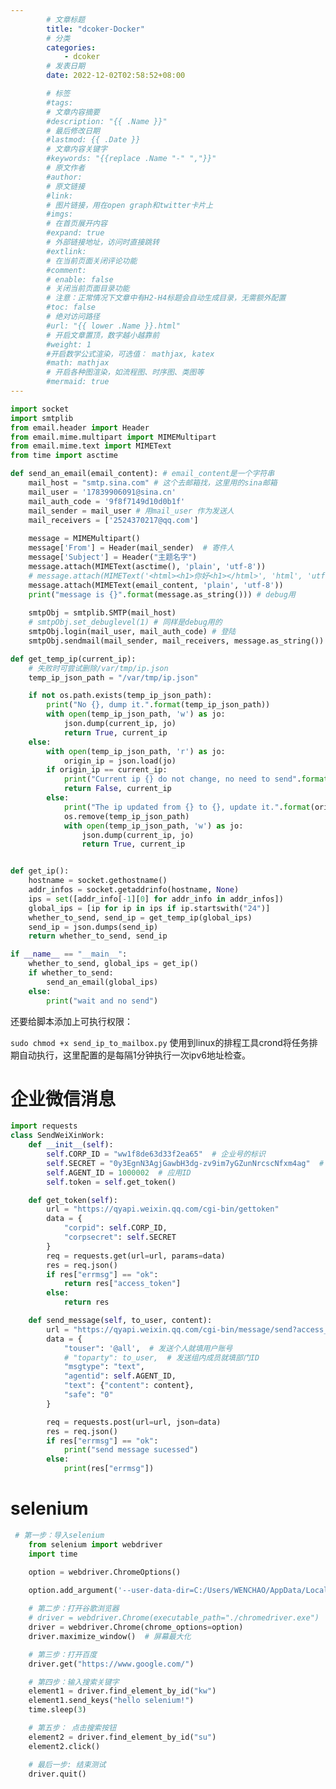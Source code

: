 ```yaml
---
        # 文章标题
        title: "dcoker-Docker"
        # 分类
        categories: 
            - dcoker
        # 发表日期
        date: 2022-12-02T02:58:52+08:00

        # 标签
        #tags:
        # 文章内容摘要
        #description: "{{ .Name }}" 
        # 最后修改日期
        #lastmod: {{ .Date }}
        # 文章内容关键字
        #keywords: "{{replace .Name "-" ","}}"
        # 原文作者
        #author:
        # 原文链接
        #link:
        # 图片链接，用在open graph和twitter卡片上
        #imgs:
        # 在首页展开内容
        #expand: true
        # 外部链接地址，访问时直接跳转
        #extlink:
        # 在当前页面关闭评论功能
        #comment:
        # enable: false
        # 关闭当前页面目录功能
        # 注意：正常情况下文章中有H2-H4标题会自动生成目录，无需额外配置
        #toc: false
        # 绝对访问路径
        #url: "{{ lower .Name }}.html"
        # 开启文章置顶，数字越小越靠前
        #weight: 1
        #开启数学公式渲染，可选值： mathjax, katex
        #math: mathjax
        # 开启各种图渲染，如流程图、时序图、类图等
        #mermaid: true
--- 
```





```python
import socket
import smtplib
from email.header import Header
from email.mime.multipart import MIMEMultipart
from email.mime.text import MIMEText
from time import asctime

def send_an_email(email_content): # email_content是一个字符串
    mail_host = "smtp.sina.com" # 这个去邮箱找，这里用的sina邮箱
    mail_user = '17839906091@sina.cn'
    mail_auth_code = '9f8f7149d10d0b1f'
    mail_sender = mail_user # 用mail_user 作为发送人
    mail_receivers = ['2524370217@qq.com']
    
    message = MIMEMultipart()
    message['From'] = Header(mail_sender)  # 寄件人
    message['Subject'] = Header("主题名字")
    message.attach(MIMEText(asctime(), 'plain', 'utf-8'))
    # message.attach(MIMEText('<html><h1>你好<h1></html>', 'html', 'utf-8'))
    message.attach(MIMEText(email_content, 'plain', 'utf-8'))
    print("message is {}".format(message.as_string())) # debug用
    
    smtpObj = smtplib.SMTP(mail_host)
    # smtpObj.set_debuglevel(1) # 同样是debug用的
    smtpObj.login(mail_user, mail_auth_code) # 登陆
    smtpObj.sendmail(mail_sender, mail_receivers, message.as_string()) # 真正发送邮件就是这里

def get_temp_ip(current_ip):
    # 失败时可尝试删除/var/tmp/ip.json
    temp_ip_json_path = "/var/tmp/ip.json"

    if not os.path.exists(temp_ip_json_path):
        print("No {}, dump it.".format(temp_ip_json_path))
        with open(temp_ip_json_path, 'w') as jo:
            json.dump(current_ip, jo)
            return True, current_ip
    else:
        with open(temp_ip_json_path, 'r') as jo:
            origin_ip = json.load(jo)
        if origin_ip == current_ip:
            print("Current ip {} do not change, no need to send".format(current_ip))
            return False, current_ip
        else:
            print("The ip updated from {} to {}, update it.".format(origin_ip, current_ip))
            os.remove(temp_ip_json_path)
            with open(temp_ip_json_path, 'w') as jo:
                json.dump(current_ip, jo)
                return True, current_ip


def get_ip():
    hostname = socket.gethostname()
    addr_infos = socket.getaddrinfo(hostname, None)
    ips = set([addr_info[-1][0] for addr_info in addr_infos])
    global_ips = [ip for ip in ips if ip.startswith("24")]
    whether_to_send, send_ip = get_temp_ip(global_ips)
    send_ip = json.dumps(send_ip)
    return whether_to_send, send_ip

if __name__ == "__main__":
    whether_to_send, global_ips = get_ip()
    if whether_to_send:
        send_an_email(global_ips)
    else:
        print("wait and no send")
```


还要给脚本添加上可执行权限：

```sudo chmod +x send_ip_to_mailbox.py```
使用到linux的排程工具crond将任务排期自动执行，这里配置的是每隔1分钟执行一次ipv6地址检查。



# 企业微信消息

```python
import requests
class SendWeiXinWork:
    def __init__(self):
        self.CORP_ID = "ww1f8de63d33f2ea65"  # 企业号的标识
        self.SECRET = "0y3EgnN3AgjGawbH3dg-zv9im7yGZunNrcscNfxm4ag"  # 管理组凭证密钥
        self.AGENT_ID = 1000002  # 应用ID
        self.token = self.get_token()

    def get_token(self):
        url = "https://qyapi.weixin.qq.com/cgi-bin/gettoken"
        data = {
            "corpid": self.CORP_ID,
            "corpsecret": self.SECRET
        }
        req = requests.get(url=url, params=data)
        res = req.json()
        if res["errmsg"] == "ok":
            return res["access_token"]
        else:
            return res

    def send_message(self, to_user, content):
        url = "https://qyapi.weixin.qq.com/cgi-bin/message/send?access_token=%s" % self.token
        data = {
            "touser": '@all',  # 发送个人就填用户账号
            # "toparty": to_user,  # 发送组内成员就填部门ID
            "msgtype": "text",
            "agentid": self.AGENT_ID,
            "text": {"content": content},
            "safe": "0"
        }

        req = requests.post(url=url, json=data)
        res = req.json()
        if res["errmsg"] == "ok":
            print("send message sucessed")
        else:
            print(res["errmsg"])
```

# selenium

```python
 # 第一步：导入selenium
    from selenium import webdriver
    import time

    option = webdriver.ChromeOptions()

    option.add_argument('--user-data-dir=C:/Users/WENCHAO/AppData/Local/Google/Chrome/User Data1')
    
    # 第二步：打开谷歌浏览器
    # driver = webdriver.Chrome(executable_path="./chromedriver.exe")
    driver = webdriver.Chrome(chrome_options=option)
    driver.maximize_window()  # 屏幕最大化

    # 第三步：打开百度
    driver.get("https://www.google.com/")

    # 第四步：输入搜索关键字
    element1 = driver.find_element_by_id("kw")
    element1.send_keys("hello selenium!")
    time.sleep(3)

    # 第五步： 点击搜索按钮
    element2 = driver.find_element_by_id("su")
    element2.click()

    # 最后一步: 结束测试
    driver.quit()
```

